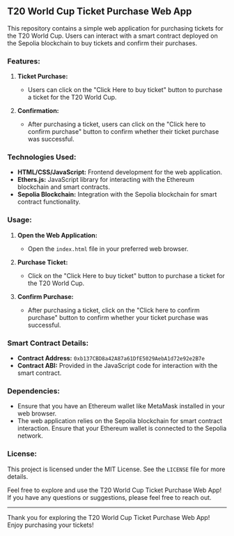 ## T20 World Cup Ticket Purchase Web App

This repository contains a simple web application for purchasing tickets for the T20 World Cup. Users can interact with a smart contract deployed on the Sepolia blockchain to buy tickets and confirm their purchases.

### Features:

1. **Ticket Purchase:**
   - Users can click on the "Click Here to buy ticket" button to purchase a ticket for the T20 World Cup.

2. **Confirmation:**
   - After purchasing a ticket, users can click on the "Click here to confirm purchase" button to confirm whether their ticket purchase was successful.

### Technologies Used:

- **HTML/CSS/JavaScript:** Frontend development for the web application.
- **Ethers.js:** JavaScript library for interacting with the Ethereum blockchain and smart contracts.
- **Sepolia Blockchain:** Integration with the Sepolia blockchain for smart contract functionality.

### Usage:

1. **Open the Web Application:**
   - Open the `index.html` file in your preferred web browser.

2. **Purchase Ticket:**
   - Click on the "Click Here to buy ticket" button to purchase a ticket for the T20 World Cup.

3. **Confirm Purchase:**
   - After purchasing a ticket, click on the "Click here to confirm purchase" button to confirm whether your ticket purchase was successful.

### Smart Contract Details:

- **Contract Address:** `0xb137CBD8a42A87a61DfE5029AebA1d72e92e2B7e`
- **Contract ABI:** Provided in the JavaScript code for interaction with the smart contract.

### Dependencies:

- Ensure that you have an Ethereum wallet like MetaMask installed in your web browser.
- The web application relies on the Sepolia blockchain for smart contract interaction. Ensure that your Ethereum wallet is connected to the Sepolia network.

### License:

This project is licensed under the MIT License. See the `LICENSE` file for more details.

Feel free to explore and use the T20 World Cup Ticket Purchase Web App! If you have any questions or suggestions, please feel free to reach out.

---
Thank you for exploring the T20 World Cup Ticket Purchase Web App! Enjoy purchasing your tickets!
